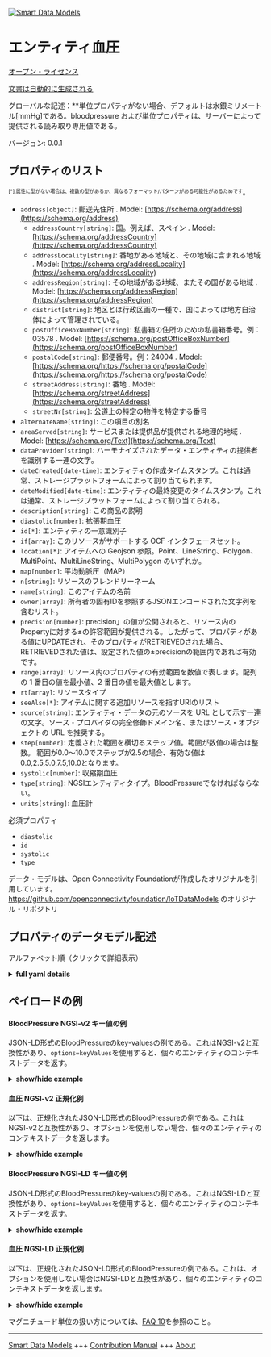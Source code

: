 <!-- 10-Header -->  
[![Smart Data Models](https://smartdatamodels.org/wp-content/uploads/2022/01/SmartDataModels_logo.png "Logo")](https://smartdatamodels.org)  
エンティティ血圧  
========<!-- /10-Header -->  
<!-- 15-License -->  
[オープン・ライセンス](https://github.com/smart-data-models//dataModel.OCF/blob/master/BloodPressure/LICENSE.md)  
[文書は自動的に生成される](https://docs.google.com/presentation/d/e/2PACX-1vTs-Ng5dIAwkg91oTTUdt8ua7woBXhPnwavZ0FxgR8BsAI_Ek3C5q97Nd94HS8KhP-r_quD4H0fgyt3/pub?start=false&loop=false&delayms=3000#slide=id.gb715ace035_0_60)  
<!-- /15-License -->  
<!-- 20-Description -->  
グローバルな記述：**単位プロパティがない場合、デフォルトは水銀ミリメートル[mmHg]である。bloodpressure および単位プロパティは、サーバーによって提供される読み取り専用値である。  
バージョン: 0.0.1  
<!-- /20-Description -->  
<!-- 30-PropertiesList -->  

## プロパティのリスト  

<sup><sub>[*] 属性に型がない場合は、複数の型があるか、異なるフォーマット/パターンがある可能性があるためです</sub></sup>。  
- `address[object]`: 郵送先住所  . Model: [https://schema.org/address](https://schema.org/address)	- `addressCountry[string]`: 国。例えば、スペイン  . Model: [https://schema.org/addressCountry](https://schema.org/addressCountry)  
	- `addressLocality[string]`: 番地がある地域と、その地域に含まれる地域  . Model: [https://schema.org/addressLocality](https://schema.org/addressLocality)  
	- `addressRegion[string]`: その地域がある地域、またその国がある地域  . Model: [https://schema.org/addressRegion](https://schema.org/addressRegion)  
	- `district[string]`: 地区とは行政区画の一種で、国によっては地方自治体によって管理されている。    
	- `postOfficeBoxNumber[string]`: 私書箱の住所のための私書箱番号。例：03578  . Model: [https://schema.org/postOfficeBoxNumber](https://schema.org/postOfficeBoxNumber)  
	- `postalCode[string]`: 郵便番号。例：24004  . Model: [https://schema.org/https://schema.org/postalCode](https://schema.org/https://schema.org/postalCode)  
	- `streetAddress[string]`: 番地  . Model: [https://schema.org/streetAddress](https://schema.org/streetAddress)  
	- `streetNr[string]`: 公道上の特定の物件を特定する番号    
- `alternateName[string]`: この項目の別名  - `areaServed[string]`: サービスまたは提供品が提供される地理的地域  . Model: [https://schema.org/Text](https://schema.org/Text)- `dataProvider[string]`: ハーモナイズされたデータ・エンティティの提供者を識別する一連の文字。  - `dateCreated[date-time]`: エンティティの作成タイムスタンプ。これは通常、ストレージプラットフォームによって割り当てられます。  - `dateModified[date-time]`: エンティティの最終変更のタイムスタンプ。これは通常、ストレージプラットフォームによって割り当てられる。  - `description[string]`: この商品の説明  - `diastolic[number]`: 拡張期血圧  - `id[*]`: エンティティの一意識別子  - `if[array]`: このリソースがサポートする OCF インタフェースセット。  - `location[*]`: アイテムへの Geojson 参照。Point、LineString、Polygon、MultiPoint、MultiLineString、MultiPolygon のいずれか。  - `map[number]`: 平均動脈圧（MAP）  - `n[string]`: リソースのフレンドリーネーム  - `name[string]`: このアイテムの名前  - `owner[array]`: 所有者の固有IDを参照するJSONエンコードされた文字列を含むリスト。  - `precision[number]`: precision」の値が公開されると、リソース内のPropertyに対する±の許容範囲が提供される。したがって、プロパティがある値にUPDATEされ、そのプロパティがRETRIEVEDされた場合、RETRIEVEDされた値は、設定された値の±precisionの範囲内であれば有効です。  - `range[array]`: リソース内のプロパティの有効範囲を数値で表します。配列の 1 番目の値を最小値、2 番目の値を最大値とします。  - `rt[array]`: リソースタイプ  - `seeAlso[*]`: アイテムに関する追加リソースを指すURIのリスト  - `source[string]`: エンティティ・データの元のソースを URL として示す一連の文字。ソース・プロバイダの完全修飾ドメイン名、またはソース・オブジェクトの URL を推奨する。  - `step[number]`: 定義された範囲を横切るステップ値。範囲が数値の場合は整数。  範囲が0.0～10.0でステップが2.5の場合、有効な値は0.0,2.5,5.0,7.5,10.0となります。  - `systolic[number]`: 収縮期血圧  - `type[string]`: NGSIエンティティタイプ。BloodPressureでなければならない。  - `units[string]`: 血圧計  <!-- /30-PropertiesList -->  
<!-- 35-RequiredProperties -->  
必須プロパティ  
- `diastolic`  - `id`  - `systolic`  - `type`  <!-- /35-RequiredProperties -->  
<!-- 40-RequiredProperties -->  
データ・モデルは、Open Connectivity Foundationが作成したオリジナルを引用しています。https://github.com/openconnectivityfoundation/IoTDataModels のオリジナル・リポジトリ  
<!-- /40-RequiredProperties -->  
<!-- 50-DataModelHeader -->  
## プロパティのデータモデル記述  
アルファベット順（クリックで詳細表示）  
<!-- /50-DataModelHeader -->  
<!-- 60-ModelYaml -->  
<details><summary><strong>full yaml details</strong></summary>    
```yaml  
BloodPressure:    
  description: 'This Resource describes the Properties associated with a person''s blood pressure.The unit is a single value that is one of mmHg or kPa.If the unit Property is missing the default is a millimeter of mercury [mmHg].The bloodpressure and unit Properties are read-only values that are provided by the Server.When range is omitted the default is 0 to +MAXFLOAT.'    
  properties:    
    address:    
      description: The mailing address    
      properties:    
        addressCountry:    
          description: 'The country. For example, Spain'    
          type: string    
          x-ngsi:    
            model: https://schema.org/addressCountry    
            type: Property    
        addressLocality:    
          description: 'The locality in which the street address is, and which is in the region'    
          type: string    
          x-ngsi:    
            model: https://schema.org/addressLocality    
            type: Property    
        addressRegion:    
          description: 'The region in which the locality is, and which is in the country'    
          type: string    
          x-ngsi:    
            model: https://schema.org/addressRegion    
            type: Property    
        district:    
          description: 'A district is a type of administrative division that, in some countries, is managed by the local government'    
          type: string    
          x-ngsi:    
            type: Property    
        postOfficeBoxNumber:    
          description: 'The post office box number for PO box addresses. For example, 03578'    
          type: string    
          x-ngsi:    
            model: https://schema.org/postOfficeBoxNumber    
            type: Property    
        postalCode:    
          description: 'The postal code. For example, 24004'    
          type: string    
          x-ngsi:    
            model: https://schema.org/https://schema.org/postalCode    
            type: Property    
        streetAddress:    
          description: The street address    
          type: string    
          x-ngsi:    
            model: https://schema.org/streetAddress    
            type: Property    
        streetNr:    
          description: Number identifying a specific property on a public street    
          type: string    
          x-ngsi:    
            type: Property    
      type: object    
      x-ngsi:    
        model: https://schema.org/address    
        type: Property    
    alternateName:    
      description: An alternative name for this item    
      type: string    
      x-ngsi:    
        type: Property    
    areaServed:    
      description: The geographic area where a service or offered item is provided    
      type: string    
      x-ngsi:    
        model: https://schema.org/Text    
        type: Property    
    dataProvider:    
      description: A sequence of characters identifying the provider of the harmonised data entity    
      type: string    
      x-ngsi:    
        type: Property    
    dateCreated:    
      description: Entity creation timestamp. This will usually be allocated by the storage platform    
      format: date-time    
      type: string    
      x-ngsi:    
        type: Property    
    dateModified:    
      description: Timestamp of the last modification of the entity. This will usually be allocated by the storage platform    
      format: date-time    
      type: string    
      x-ngsi:    
        type: Property    
    description:    
      description: A description of this item    
      type: string    
      x-ngsi:    
        type: Property    
    diastolic:    
      description: Diastolic blood pressure    
      minimum: 0.0    
      readOnly: true    
      type: number    
      x-ngsi:    
        type: Property    
    id:    
      anyOf:    
        - description: Identifier format of any NGSI entity    
          maxLength: 256    
          minLength: 1    
          pattern: ^[\w\-\.\{\}\$\+\*\[\]`|~^@!,:\\]+$    
          type: string    
          x-ngsi:    
            type: Property    
        - description: Identifier format of any NGSI entity    
          format: uri    
          type: string    
          x-ngsi:    
            type: Property    
      description: Unique identifier of the entity    
      x-ngsi:    
        type: Property    
    if:    
      description: The OCF Interface set supported by this Resource    
      items:    
        enum:    
          - oic.if.s    
          - oic.if.baseline    
        maxLength: 64    
        type: string    
      minItems: 1    
      readOnly: true    
      type: array    
      uniqueItems: true    
      x-ngsi:    
        type: Property    
    location:    
      description: 'Geojson reference to the item. It can be Point, LineString, Polygon, MultiPoint, MultiLineString or MultiPolygon'    
      oneOf:    
        - description: Geojson reference to the item. Point    
          properties:    
            bbox:    
              items:    
                type: number    
              minItems: 4    
              type: array    
            coordinates:    
              items:    
                type: number    
              minItems: 2    
              type: array    
            type:    
              enum:    
                - Point    
              type: string    
          required:    
            - type    
            - coordinates    
          title: GeoJSON Point    
          type: object    
          x-ngsi:    
            type: GeoProperty    
        - description: Geojson reference to the item. LineString    
          properties:    
            bbox:    
              items:    
                type: number    
              minItems: 4    
              type: array    
            coordinates:    
              items:    
                items:    
                  type: number    
                minItems: 2    
                type: array    
              minItems: 2    
              type: array    
            type:    
              enum:    
                - LineString    
              type: string    
          required:    
            - type    
            - coordinates    
          title: GeoJSON LineString    
          type: object    
          x-ngsi:    
            type: GeoProperty    
        - description: Geojson reference to the item. Polygon    
          properties:    
            bbox:    
              items:    
                type: number    
              minItems: 4    
              type: array    
            coordinates:    
              items:    
                items:    
                  items:    
                    type: number    
                  minItems: 2    
                  type: array    
                minItems: 4    
                type: array    
              type: array    
            type:    
              enum:    
                - Polygon    
              type: string    
          required:    
            - type    
            - coordinates    
          title: GeoJSON Polygon    
          type: object    
          x-ngsi:    
            type: GeoProperty    
        - description: Geojson reference to the item. MultiPoint    
          properties:    
            bbox:    
              items:    
                type: number    
              minItems: 4    
              type: array    
            coordinates:    
              items:    
                items:    
                  type: number    
                minItems: 2    
                type: array    
              type: array    
            type:    
              enum:    
                - MultiPoint    
              type: string    
          required:    
            - type    
            - coordinates    
          title: GeoJSON MultiPoint    
          type: object    
          x-ngsi:    
            type: GeoProperty    
        - description: Geojson reference to the item. MultiLineString    
          properties:    
            bbox:    
              items:    
                type: number    
              minItems: 4    
              type: array    
            coordinates:    
              items:    
                items:    
                  items:    
                    type: number    
                  minItems: 2    
                  type: array    
                minItems: 2    
                type: array    
              type: array    
            type:    
              enum:    
                - MultiLineString    
              type: string    
          required:    
            - type    
            - coordinates    
          title: GeoJSON MultiLineString    
          type: object    
          x-ngsi:    
            type: GeoProperty    
        - description: Geojson reference to the item. MultiLineString    
          properties:    
            bbox:    
              items:    
                type: number    
              minItems: 4    
              type: array    
            coordinates:    
              items:    
                items:    
                  items:    
                    items:    
                      type: number    
                    minItems: 2    
                    type: array    
                  minItems: 4    
                  type: array    
                type: array    
              type: array    
            type:    
              enum:    
                - MultiPolygon    
              type: string    
          required:    
            - type    
            - coordinates    
          title: GeoJSON MultiPolygon    
          type: object    
          x-ngsi:    
            type: GeoProperty    
      x-ngsi:    
        type: GeoProperty    
    map:    
      description: Mean arterial pressure (MAP)    
      minimum: 0.0    
      readOnly: true    
      type: number    
      x-ngsi:    
        type: Property    
    n:    
      description: Friendly name of the Resource    
      maxLength: 64    
      readOnly: true    
      type: string    
      x-ngsi:    
        type: Property    
    name:    
      description: The name of this item    
      type: string    
      x-ngsi:    
        type: Property    
    owner:    
      description: A List containing a JSON encoded sequence of characters referencing the unique Ids of the owner(s)    
      items:    
        anyOf:    
          - description: Identifier format of any NGSI entity    
            maxLength: 256    
            minLength: 1    
            pattern: ^[\w\-\.\{\}\$\+\*\[\]`|~^@!,:\\]+$    
            type: string    
            x-ngsi:    
              type: Property    
          - description: Identifier format of any NGSI entity    
            format: uri    
            type: string    
            x-ngsi:    
              type: Property    
        description: Unique identifier of the entity    
        x-ngsi:    
          type: Property    
      type: array    
      x-ngsi:    
        type: Property    
    precision:    
      description: 'When exposed the value in ''precision'' provides a +/- tolerance against the Properties in the Resource. Thus if a Property is UPDATED to a value and that Property then RETRIEVED, the RETRIEVED value is valid if in the range of the set value +/- precision'    
      readOnly: true    
      type: number    
      x-ngsi:    
        type: Property    
    range:    
      description: 'The valid range for the Property in the Resource as a number. The first value in the array is the minimum value, the second value in the array is the maximum value'    
      items:    
        type: number    
      maxItems: 2    
      minItems: 2    
      readOnly: true    
      type: array    
      x-ngsi:    
        type: Property    
    rt:    
      description: Resource Type    
      items:    
        enum:    
          - oic.r.blood.pressure    
        maxLength: 64    
        type: string    
      minItems: 1    
      readOnly: true    
      type: array    
      uniqueItems: true    
      x-ngsi:    
        type: Property    
    seeAlso:    
      description: list of uri pointing to additional resources about the item    
      oneOf:    
        - items:    
            format: uri    
            type: string    
          minItems: 1    
          type: array    
        - format: uri    
          type: string    
      x-ngsi:    
        type: Property    
    source:    
      description: 'A sequence of characters giving the original source of the entity data as a URL. Recommended to be the fully qualified domain name of the source provider, or the URL to the source object'    
      type: string    
      x-ngsi:    
        type: Property    
    step:    
      description: 'Step value across the defined range an integer when the range is a number.  This is the increment for valid values across the range; so if range is 0.0..10.0 and step is 2.5 then valid values are 0.0,2.5,5.0,7.5,10.0'    
      readOnly: true    
      type: number    
      x-ngsi:    
        type: Property    
    systolic:    
      description: Systolic blood pressure    
      minimum: 0.0    
      readOnly: true    
      type: number    
      x-ngsi:    
        type: Property    
    type:    
      description: NGSI entity type. It has to be BloodPressure    
      enum:    
        - BloodPressure    
      type: string    
      x-ngsi:    
        type: Property    
    units:    
      default: mmHg    
      description: Blood pressure unit    
      enum:    
        - mmHg    
        - kPa    
      readOnly: true    
      type: string    
      x-ngsi:    
        type: Property    
  required:    
    - systolic    
    - diastolic    
    - id    
    - type    
  type: object    
  x-derived-from: https://raw.githubusercontent.com/openconnectivityfoundation/IoTDataModels/master/BloodPressureResURI.swagger.json    
  x-disclaimer: 'Redistribution and use in source and binary forms, with or without modification, are permitted  provided that the license conditions are met. Copyleft (c) 2022 Contributors to Smart Data Models Program'    
  x-license-url: https://github.com/smart-data-models/dataModel.OCF/blob/master/BloodPressure/LICENSE.md    
  x-model-schema: https://smart-data-models.github.io/dataModel.OCF/BloodPressure/schema.json    
  x-model-tags: OCF    
  x-version: 0.0.1    
```  
</details>    
<!-- /60-ModelYaml -->  
<!-- 70-MiddleNotes -->  
<!-- /70-MiddleNotes -->  
<!-- 80-Examples -->  
## ペイロードの例  
#### BloodPressure NGSI-v2 キー値の例  
JSON-LD形式のBloodPressureのkey-valuesの例である。これはNGSI-v2と互換性があり、`options=keyValues`を使用すると、個々のエンティティのコンテキストデータを返す。  
<details><summary><strong>show/hide example</strong></summary>    
```json  
{  
    "id": "urn:ngsi-ld:BloodPressure:id:OYKZ:20915576",  
    "dateCreated": "2005-10-31T03:17:09Z",  
    "dateModified": "1974-09-20T19:41:22Z",  
    "source": "Energy heavy commercial threat military thank. Front dream hour",  
    "name": "To follow social degree experience. Someone ov",  
    "alternateName": "Add save add some. Defense agent performance by teach risk.",  
    "description": "Artist share often good here. Debate position series energy however. Catch hundred day score.",  
    "dataProvider": "May find base health gas magazine event. Tree way include build town politics",  
    "owner": [  
        "urn:ngsi-ld:BloodPressure:items:BYTR:17522837",  
        "urn:ngsi-ld:BloodPressure:items:TABG:05694523"  
    ],  
    "seeAlso": [  
        "urn:ngsi-ld:BloodPressure:items:SOMO:80156322"  
    ],  
    "location": {  
        "type": "Point",  
        "coordinates": [  
            -34.40316,  
            -27.475728  
        ]  
    },  
    "address": {  
        "streetAddress": "Effort guess more deal company. Past structure each conference",  
        "addressLocality": "Street physical computer art stuff.",  
        "addressRegion": "Never real operation fast",  
        "addressCountry": "Three south instead hand. Table general light so many quality. You open eas",  
        "postalCode": "Agent one eight final analysis model. Face all body school. Many shake right tonight ago hot season.",  
        "postOfficeBoxNumber": "Talk industry management show. Town stay treat future. National consider allow. Mind official as exist.",  
        "streetNr": "Smile institution hear born policy. Then artist camera actually. Want music threat nation series.",  
        "district": "While expert up tree pressure they approach study. Notice authority safe one operation left. Ground"  
    },  
    "areaServed": "Then know whether argue ",  
    "rt": [  
        "oic.r.blood.pressure"  
    ],  
    "map": 592.7,  
    "units": "kPa",  
    "systolic": 558.1,  
    "diastolic": 204.0,  
    "if": [  
        "oic.if.s"  
    ],  
    "range": [  
        94.2,  
        435.7  
    ],  
    "step": 955.5,  
    "precision": 787.6,  
    "n": "Officer front best identify everybody create board. Available c",  
    "type": "BloodPressure"  
}  
```  
</details>  
#### 血圧 NGSI-v2 正規化例  
以下は、正規化されたJSON-LD形式のBloodPressureの例である。これはNGSI-v2と互換性があり、オプションを使用しない場合、個々のエンティティのコンテキストデータを返します。  
<details><summary><strong>show/hide example</strong></summary>    
```json  
{  
    "id": "urn:ngsi-ld:BloodPressure:id:OYKZ:20915576",  
    "dateCreated": {  
        "type": "DateTime",  
        "value": "2005-10-31T03:17:09Z"  
    },  
    "dateModified": {  
        "type": "DateTime",  
        "value": "1974-09-20T19:41:22Z"  
    },  
    "source": {  
        "type": "Text",  
        "value": "Energy heavy commercial threat military thank. Front dream hour"  
    },  
    "name": {  
        "type": "Text",  
        "value": "To follow social degree experience. Someone ov"  
    },  
    "alternateName": {  
        "type": "Text",  
        "value": "Add save add some. Defense agent performance by teach risk."  
    },  
    "description": {  
        "type": "Text",  
        "value": "Artist share often good here. Debate position series energy however. Catch hundred day score."  
    },  
    "dataProvider": {  
        "type": "Text",  
        "value": "May find base health gas magazine event. Tree way include build town politics"  
    },  
    "owner": {  
        "type": "StructuredValue",  
        "value": [  
            "urn:ngsi-ld:BloodPressure:items:BYTR:17522837",  
            "urn:ngsi-ld:BloodPressure:items:TABG:05694523"  
        ]  
    },  
    "seeAlso": {  
        "type": "StructuredValue",  
        "value": [  
            "urn:ngsi-ld:BloodPressure:items:SOMO:80156322"  
        ]  
    },  
    "location": {  
        "type": "geo:json",  
        "value": {  
            "type": "Point",  
            "coordinates": [  
                -34.40316,  
                -27.475728  
            ]  
        }  
    },  
    "address": {  
        "type": "StructuredValue",  
        "value": {  
            "streetAddress": "Effort guess more deal company. Past structure each conference",  
            "addressLocality": "Street physical computer art stuff.",  
            "addressRegion": "Never real operation fast",  
            "addressCountry": "Three south instead hand. Table general light so many quality. You open eas",  
            "postalCode": "Agent one eight final analysis model. Face all body school. Many shake right tonight ago hot season.",  
            "postOfficeBoxNumber": "Talk industry management show. Town stay treat future. National consider allow. Mind official as exist.",  
            "streetNr": "Smile institution hear born policy. Then artist camera actually. Want music threat nation series.",  
            "district": "While expert up tree pressure they approach study. Notice authority safe one operation left. Ground"  
        }  
    },  
    "areaServed": {  
        "type": "Text",  
        "value": "Then know whether argue "  
    },  
    "rt": {  
        "type": "StructuredValue",  
        "value": [  
            "oic.r.blood.pressure"  
        ]  
    },  
    "map": {  
        "type": "Number",  
        "value": 592.7  
    },  
    "units": {  
        "type": "Text",  
        "value": "kPa"  
    },  
    "systolic": {  
        "type": "Number",  
        "value": 558.1  
    },  
    "diastolic": {  
        "type": "Number",  
        "value": 204.0  
    },  
    "if": {  
        "type": "StructuredValue",  
        "value": [  
            "oic.if.s"  
        ]  
    },  
    "range": {  
        "type": "StructuredValue",  
        "value": [  
            94.2,  
            435.7  
        ]  
    },  
    "step": {  
        "type": "Number",  
        "value": 955.5  
    },  
    "precision": {  
        "type": "Number",  
        "value": 787.6  
    },  
    "n": {  
        "type": "Text",  
        "value": "Officer front best identify everybody create board. Available c"  
    },  
    "type": "BloodPressure"  
}  
```  
</details>  
#### BloodPressure NGSI-LD キー値の例  
JSON-LD形式のBloodPressureのkey-valuesの例である。これはNGSI-LDと互換性があり、`options=keyValues`を使用すると、個々のエンティティのコンテキストデータを返す。  
<details><summary><strong>show/hide example</strong></summary>    
```json  
{  
    "id": "urn:ngsi-ld:BloodPressure:id:OYKZ:20915576",  
    "dateCreated": "2005-10-31T03:17:09Z",  
    "dateModified": "1974-09-20T19:41:22Z",  
    "source": "Energy heavy commercial threat military thank. Front dream hour",  
    "name": "To follow social degree experience. Someone ov",  
    "alternateName": "Add save add some. Defense agent performance by teach risk.",  
    "description": "Artist share often good here. Debate position series energy however. Catch hundred day score.",  
    "dataProvider": "May find base health gas magazine event. Tree way include build town politics",  
    "owner": [  
        "urn:ngsi-ld:BloodPressure:items:BYTR:17522837",  
        "urn:ngsi-ld:BloodPressure:items:TABG:05694523"  
    ],  
    "seeAlso": [  
        "urn:ngsi-ld:BloodPressure:items:SOMO:80156322"  
    ],  
    "location": {  
        "type": "Point",  
        "coordinates": [  
            -34.40316,  
            -27.475728  
        ]  
    },  
    "address": {  
        "streetAddress": "Effort guess more deal company. Past structure each conference",  
        "addressLocality": "Street physical computer art stuff.",  
        "addressRegion": "Never real operation fast",  
        "addressCountry": "Three south instead hand. Table general light so many quality. You open eas",  
        "postalCode": "Agent one eight final analysis model. Face all body school. Many shake right tonight ago hot season.",  
        "postOfficeBoxNumber": "Talk industry management show. Town stay treat future. National consider allow. Mind official as exist.",  
        "streetNr": "Smile institution hear born policy. Then artist camera actually. Want music threat nation series.",  
        "district": "While expert up tree pressure they approach study. Notice authority safe one operation left. Ground"  
    },  
    "areaServed": "Then know whether argue ",  
    "rt": [  
        "oic.r.blood.pressure"  
    ],  
    "map": 592.7,  
    "units": "kPa",  
    "systolic": 558.1,  
    "diastolic": 204.0,  
    "if": [  
        "oic.if.s"  
    ],  
    "range": [  
        94.2,  
        435.7  
    ],  
    "step": 955.5,  
    "precision": 787.6,  
    "n": "Officer front best identify everybody create board. Available c",  
    "type": "BloodPressure",  
    "@context": [  
        "https://smartdatamodels.org/context.jsonld"  
    ]  
}  
```  
</details>  
#### 血圧 NGSI-LD 正規化例  
以下は、正規化されたJSON-LD形式のBloodPressureの例である。これは、オプションを使用しない場合はNGSI-LDと互換性があり、個々のエンティティのコンテキストデータを返します。  
<details><summary><strong>show/hide example</strong></summary>    
```json  
{  
    "id": "urn:ngsi-ld:BloodPressure:id:OYKZ:20915576",  
    "dateCreated": {  
        "type": "Property",  
        "value": {  
            "@type": "DateTime",  
            "@value": "2005-10-31T03:17:09Z"  
        }  
    },  
    "dateModified": {  
        "type": "Property",  
        "value": {  
            "@type": "DateTime",  
            "@value": "1974-09-20T19:41:22Z"  
        }  
    },  
    "source": {  
        "type": "Property",  
        "value": "Energy heavy commercial threat military thank. Front dream hour"  
    },  
    "name": {  
        "type": "Property",  
        "value": "To follow social degree experience. Someone ov"  
    },  
    "alternateName": {  
        "type": "Property",  
        "value": "Add save add some. Defense agent performance by teach risk."  
    },  
    "description": {  
        "type": "Property",  
        "value": "Artist share often good here. Debate position series energy however. Catch hundred day score."  
    },  
    "dataProvider": {  
        "type": "Property",  
        "value": "May find base health gas magazine event. Tree way include build town politics"  
    },  
    "owner": {  
        "type": "Property",  
        "value": [  
            "urn:ngsi-ld:BloodPressure:items:BYTR:17522837",  
            "urn:ngsi-ld:BloodPressure:items:TABG:05694523"  
        ]  
    },  
    "seeAlso": {  
        "type": "Property",  
        "value": [  
            "urn:ngsi-ld:BloodPressure:items:SOMO:80156322"  
        ]  
    },  
    "location": {  
        "type": "GeoProperty",  
        "value": {  
            "type": "Point",  
            "coordinates": [  
                -34.40316,  
                -27.475728  
            ]  
        }  
    },  
    "address": {  
        "type": "Property",  
        "value": {  
            "streetAddress": "Effort guess more deal company. Past structure each conference",  
            "addressLocality": "Street physical computer art stuff.",  
            "addressRegion": "Never real operation fast",  
            "addressCountry": "Three south instead hand. Table general light so many quality. You open eas",  
            "postalCode": "Agent one eight final analysis model. Face all body school. Many shake right tonight ago hot season.",  
            "postOfficeBoxNumber": "Talk industry management show. Town stay treat future. National consider allow. Mind official as exist.",  
            "streetNr": "Smile institution hear born policy. Then artist camera actually. Want music threat nation series.",  
            "district": "While expert up tree pressure they approach study. Notice authority safe one operation left. Ground"  
        }  
    },  
    "areaServed": {  
        "type": "Property",  
        "value": "Then know whether argue "  
    },  
    "rt": {  
        "type": "Property",  
        "value": [  
            "oic.r.blood.pressure"  
        ]  
    },  
    "map": {  
        "type": "Property",  
        "value": 592.7  
    },  
    "units": {  
        "type": "Property",  
        "value": "kPa"  
    },  
    "systolic": {  
        "type": "Property",  
        "value": 558.1  
    },  
    "diastolic": {  
        "type": "Property",  
        "value": 204.0  
    },  
    "if": {  
        "type": "Property",  
        "value": [  
            "oic.if.s"  
        ]  
    },  
    "range": {  
        "type": "Property",  
        "value": [  
            94.2,  
            435.7  
        ]  
    },  
    "step": {  
        "type": "Property",  
        "value": 955.5  
    },  
    "precision": {  
        "type": "Property",  
        "value": 787.6  
    },  
    "n": {  
        "type": "Property",  
        "value": "Officer front best identify everybody create board. Available c"  
    },  
    "type": "BloodPressure",  
    "@context": [  
        "https://smartdatamodels.org/context.jsonld"  
    ]  
}  
```  
</details><!-- /80-Examples -->  
<!-- 90-FooterNotes -->  
<!-- /90-FooterNotes -->  
<!-- 95-Units -->  
マグニチュード単位の扱い方については、[FAQ 10](https://smartdatamodels.org/index.php/faqs/)を参照のこと。  
<!-- /95-Units -->  
<!-- 97-LastFooter -->  
---  
[Smart Data Models](https://smartdatamodels.org) +++ [Contribution Manual](https://bit.ly/contribution_manual) +++ [About](https://bit.ly/Introduction_SDM)<!-- /97-LastFooter -->  
